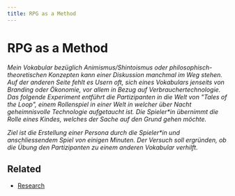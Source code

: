```yaml
---
title: RPG as a Method
---
```

# RPG as a Method

*Mein Vokabular bezüglich Animismus/Shintoismus oder philosophisch-theoretischen Konzepten kann einer Diskussion manchmal im Weg stehen. Auf der anderen Seite fehlt es Usern oft, sich eines Vokabulars jenseits von Branding oder Ökonomie, vor allem in Bezug auf Verbrauchertechnologie. Das folgende Experiment entführt die Partizipanten in die Welt von "Tales of the Loop", einem Rollenspiel in einer Welt in welcher über Nacht geheimnisvolle Technologie aufgetaucht ist. Die Spieler\*in übernimmt die Rolle eines Kindes, welches der Sache auf den Grund gehen möchte.*

*Ziel ist die Erstellung einer Persona durch die Spieler\*in und anschliessendem Spiel von einigen Minuten. Der Versuch soll ergründen, ob die Übung den Partizipanten zu einem anderen Vokabular verhilft.*

## Related
- [Research](notes/Research.md)
